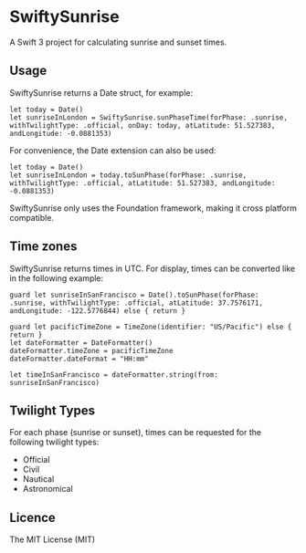 # SwiftySunrise

A Swift 3 project for calculating sunrise and sunset times. 

## Usage

SwiftySunrise returns a Date struct, for example:

```
let today = Date()
let sunriseInLondon = SwiftySunrise.sunPhaseTime(forPhase: .sunrise, withTwilightType: .official, onDay: today, atLatitude: 51.527383, andLongitude: -0.0881353)
```

For convenience, the Date extension can also be used:

```
let today = Date()
let sunriseInLondon = today.toSunPhase(forPhase: .sunrise, withTwilightType: .official, atLatitude: 51.527383, andLongitude: -0.0881353)
```

SwiftySunrise only uses the Foundation framework, making it cross platform compatible.

## Time zones
SwiftySunrise returns times in UTC. For display, times can be converted like in the following example:

```
guard let sunriseInSanFrancisco = Date().toSunPhase(forPhase: .sunrise, withTwilightType: .official, atLatitude: 37.7576171, andLongitude: -122.5776844) else { return }
    
guard let pacificTimeZone = TimeZone(identifier: "US/Pacific") else { return }
let dateFormatter = DateFormatter()
dateFormatter.timeZone = pacificTimeZone
dateFormatter.dateFormat = "HH:mm"
    
let timeInSanFrancisco = dateFormatter.string(from: sunriseInSanFrancisco)
```

## Twilight Types
For each phase (sunrise or sunset), times can be requested for the following twilight types:
- Official
- Civil
- Nautical
- Astronomical

## Licence
The MIT License (MIT)
